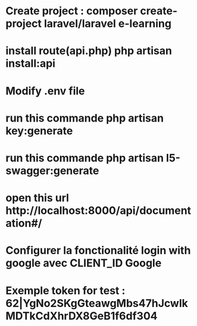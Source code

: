 # Create project : composer create-project laravel/laravel e-learning
# install route(api.php) php artisan install:api
# Modify .env file
# run this commande php artisan key:generate
# run this commande php artisan l5-swagger:generate
# open this url http://localhost:8000/api/documentation#/
# Configurer la fonctionalité login with google avec CLIENT_ID Google
    
# Exemple token for test : 62|YgNo2SKgGteawgMbs47hJcwlkMDTkCdXhrDX8GeB1f6df304